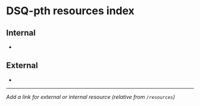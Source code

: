 # DSQ-pth resources index

## Internal

*

## External

*

------------------------------------------------------------------------

*Add a link for external or internal resource (relative from `/resources`)*
